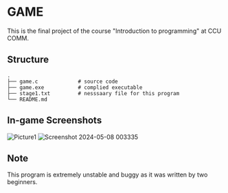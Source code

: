 # GAME
This is the final project of the course "Introduction to programming" at CCU COMM.

## Structure
    .
    ├── game.c             # source code
    ├── game.exe           # complied executable
    ├── stage1.txt         # nesssaary file for this program
    └── README.md

## In-game Screenshots
![Picture1](https://github.com/hsu26zq/game/assets/95536686/7bf6f8e2-8b7f-44ee-9e2b-c511091fc882)
![Screenshot 2024-05-08 003335](https://github.com/hsu26zq/game/assets/95536686/50c8d3e0-09ce-42e1-8071-efdc21927c89)

## Note
This program is extremely unstable and buggy as it was written by two beginners.

